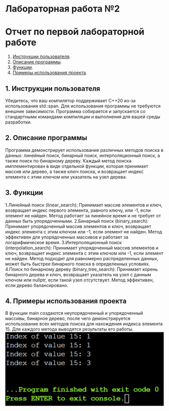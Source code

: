 # Лабораторная работа №2
# Отчет по первой лабораторной работе

1. [Инструкции пользователя](#1-инструкции-пользователя).
2. [Описание программы](#2-описание-программы).
3. [Функции](#3-функции).
4. [Примеры использования проекта](#4-пример-использования-проекта).

## 1. Инструкции пользователя
Убедитесь, что ваш компилятор поддерживает C++20 из-за использования std::span.
Для использования программы не требуются внешние зависимости.
Программа собирается и запускается со стандартными командами компиляции и выполнения для вашей среды разработки.

## 2. Описание программы
Программа демонстрирует использование различных методов поиска в данных: линейный поиск, бинарный поиск, интерполяционный поиск, а также поиск по бинарному дереву. Каждый метод поиска имплементирован в виде отдельной функции, которая принимает массив или дерево, а также ключ поиска, и возвращает индекс элемента с этим ключом или указатель на узел дерева.

## 3. Функции
1.Линейный поиск (linear_search):
Принимает массив элементов и ключ, возвращает индекс первого элемента, равного ключу, или -1, если элемент не найден.
Метод работает за линейное время и не требует от данных быть упорядоченными.
2.Бинарный поиск (binary_search):
Принимает упорядоченный массив элементов и ключ, возвращает индекс элемента с этим ключом или -1, если элемент не найден.
Метод эффективен для упорядоченных массивов и работает за логарифмическое время.
3.Интерполяционный поиск (interpolation_search):
Принимает упорядоченный массив элементов и ключ, возвращает индекс элемента с этим ключом или -1, если элемент не найден.
Метод подходит для равномерно распределенных данных, может быть быстрее бинарного поиска в определенных условиях.
4.Поиск по бинарному дереву (binary_tree_search):
Принимает корень бинарного дерева и ключ, возвращает указатель на узел с данным ключом или nullptr, если такой узел отсутствует.
Метод эффективен, если дерево балансировано.

## 4. Примеры использования проекта
В функции main создаются неупорядоченный и упорядоченный массивы, бинарное дерево, после чего демонстрируется использование всех методов поиска для нахождения индекса элемента 15. Для каждого метода выводятся результаты его работы.
![Пример работы программы](sample.png)
